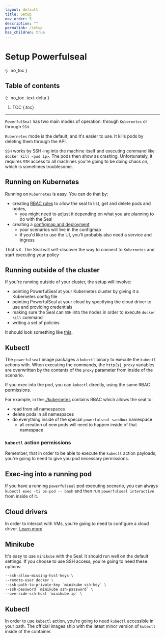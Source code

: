 ```yaml
---
layout: default
title: Setup
nav_order: 5
description: ""
permalink: /setup
has_children: true
---
```


# Setup Powerfulseal
{: .no_toc }

## Table of contents
{: .no_toc .text-delta }

1. TOC
{:toc}

---

`PowerfulSeal` has two main modes of operation: through `Kubernetes` or through `SSH`.

`Kubernetes` mode is the default, and it's easier to use. It kills pods by deleting them through the API.

`SSH` works by SSH-ing into the machine itself and executing command like `docker kill <pod ip>`. The pods then show as crashing. Unfortunately, it requires `SSH` access to all machines you're going to be doing chaos on, which is sometimes troublesome.


## Running on Kubernetes

Running on `Kubernetes` is easy. You can do that by:

- creating [RBAC rules](https://github.com/powerfulseal/powerfulseal/blob/master/kubernetes/rbac.yml) to allow the seal to list, get and delete pods and nodes,
  - you might need to adjust it depending on what you are planning to do with the Seal
- creating a [configmap and deployment](https://github.com/powerfulseal/powerfulseal/blob/master/kubernetes/powerfulseal.yml)
  - your scenarios will live in the configmap
  - if you'd like to use the UI, you'll probably also need a service and ingress

That's it. The Seal will self-discover the way to connect to `Kubernetes` and start executing your policy


## Running outside of the cluster

If you're running outside of your cluster, the setup will involve:

- pointing PowerfulSeal at your Kubernetes cluster by giving it a Kubernetes config file
- pointing PowerfulSeal at your cloud by specifying the cloud driver to use and providing credentials
- making sure the Seal can `SSH` into the nodes in order to execute `docker kill` command
- writing a set of policies

It should look something like [this](https://github.com/powerfulseal/powerfulseal/blob/master/docs/media/setup.png).


## Kubectl

The `powerfulseal` image packages a `kubectl` binary to execute the `kubectl` actions with.
When executing the commands, the `http{s}_proxy` variables are overwritten by the contents of the `proxy` parameter from inside of the scenario.

If you exec into the pod, you can `kubectl` directly, using the same RBAC permissions.

For example, in the [./kubernetes](https://github.com/powerfulseal/powerfulseal/tree/master/kubernetes) contains RBAC which allows the seal to:

- read from all namespaces
- delete pods in all namespaces
- do everything inside of the special `powerfulseal-sandbox` namespace
  - all creation of new pods will need to happen inside of that namespace


### `kubectl` action permissions

Remember, that in order to be able to execute the `kubectl` action payloads, you're going to need to give you pod necessary permissions.



## Exec-ing into a running pod

If you have a running `powerfulseal` pod executing scenario, you can always `kubectl exec -ti ps-pod -- bash` and then run `powerfulseal interactive` from inside of it.


## Cloud drivers

In order to interact with VMs, you're going to need to configure a cloud driver. [Learn more](./cloud-provider-requirements)


## Minikube

It's easy to use `minikube` with the Seal. It should run well on the default settings. If you choose to use SSH access, you're going to need these options:

```sh
--ssh-allow-missing-host-keys \
--remote-user docker \
--ssh-path-to-private-key `minikube ssh-key` \
--ssh-password `minikube ssh-password` \
--override-ssh-host `minikube ip` \
```


## Kubectl

In order to use `kubectl` action, you're going to need `kubectl` accessible in your path. The official images ship with the latest minor version of `kubectl` inside of the container.
